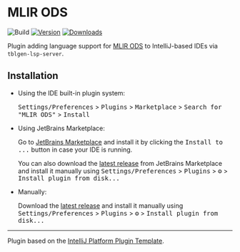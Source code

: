 # MLIR ODS

![Build](https://github.com/zero9178/IntelliJ-MLIR-ODS/workflows/Build/badge.svg)
[![Version](https://img.shields.io/jetbrains/plugin/v/26204-mlir-ods.svg)](https://plugins.jetbrains.com/plugin/26204-mlir-ods)
[![Downloads](https://img.shields.io/jetbrains/plugin/d/26204-mlir-ods.svg)](https://plugins.jetbrains.com/plugin/26204-mlir-ods)

<!-- Plugin description -->
Plugin adding language support for [MLIR ODS](https://mlir.llvm.org/docs/DefiningDialects/Operations/) to IntelliJ-based
IDEs via `tblgen-lsp-server`.
<!-- Plugin description end -->

## Installation

- Using the IDE built-in plugin system:
  
  <kbd>Settings/Preferences</kbd> > <kbd>Plugins</kbd> > <kbd>Marketplace</kbd> > <kbd>Search for "MLIR ODS"</kbd> >
  <kbd>Install</kbd>
  
- Using JetBrains Marketplace:

  Go to [JetBrains Marketplace](https://plugins.jetbrains.com/plugin/26204-mlir-ods) and install it by clicking the <kbd>Install to ...</kbd> button in case your IDE is running.

  You can also download the [latest release](https://plugins.jetbrains.com/plugin/26204-mlir-ods/versions) from JetBrains Marketplace and install it manually using
  <kbd>Settings/Preferences</kbd> > <kbd>Plugins</kbd> > <kbd>⚙️</kbd> > <kbd>Install plugin from disk...</kbd>

- Manually:

  Download the [latest release](https://github.com/zero9178/IntelliJ-MLIR-ODS/releases/latest) and install it manually using
  <kbd>Settings/Preferences</kbd> > <kbd>Plugins</kbd> > <kbd>⚙️</kbd> > <kbd>Install plugin from disk...</kbd>


---
Plugin based on the [IntelliJ Platform Plugin Template][template].

[template]: https://github.com/JetBrains/intellij-platform-plugin-template
[docs:plugin-description]: https://plugins.jetbrains.com/docs/intellij/plugin-user-experience.html#plugin-description-and-presentation
